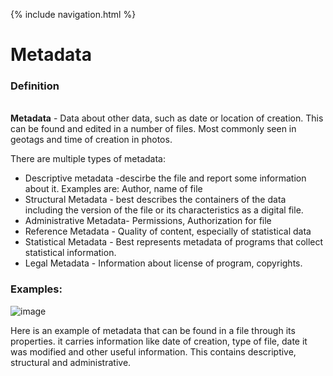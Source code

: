 {% include navigation.html %}

# Metadata

### Definition
<br /> **Metadata** - Data about other data, such as date or location of creation. This can be found and edited in a number of files. Most commonly seen in geotags and time of creation in photos. 

There are multiple types of metadata:
 - Descriptive metadata -descirbe the file and report some information about it. Examples are: Author, name of file
 - Structural Metadata -  best describes the containers of the data including the version of the file or its characteristics as a digital file. 
 - Administrative Metadata- Permissions, Authorization for file
 - Reference Metadata - Quality of content, especially of statistical data 
 - Statistical Metadata - Best represents metadata of programs that collect statistical information. 
 - Legal Metadata - Information about license of program, copyrights.


### Examples: 

![image](https://user-images.githubusercontent.com/89166946/150578249-b3606c70-bc34-4d5a-b9e3-aa6c51d226bd.png)

Here is an example of metadata that can be found in a file through its properties. it carries information like date of creation, type of file, date it was modified and other useful information. This contains descriptive, structural and administrative.  
